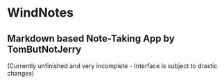 # WindNotes
## Markdown based Note-Taking App by TomButNotJerry

(Currently unfinished and very incomplete - Interface is subject to drastic changes)
